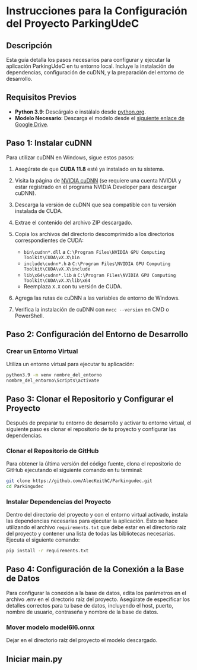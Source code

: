# Instrucciones para la Configuración del Proyecto ParkingUdeC

## Descripción

Esta guía detalla los pasos necesarios para configurar y ejecutar la aplicación ParkingUdeC en tu entorno local. Incluye la instalación de dependencias, configuración de cuDNN, y la preparación del entorno de desarrollo.

## Requisitos Previos

- **Python 3.9**: Descárgalo e instálalo desde [python.org](https://www.python.org/downloads/).
- **Modelo Necesario**: Descarga el modelo desde el [siguiente enlace de Google Drive](URL_DEL_ENLACE).

## Paso 1: Instalar cuDNN

Para utilizar cuDNN en Windows, sigue estos pasos:

1. Asegúrate de que **CUDA 11.8** esté ya instalado en tu sistema.
2. Visita la página de [NVIDIA cuDNN](https://developer.nvidia.com/cudnn) (se requiere una cuenta NVIDIA y estar registrado en el programa NVIDIA Developer para descargar cuDNN).
3. Descarga la versión de cuDNN que sea compatible con tu versión instalada de CUDA.
4. Extrae el contenido del archivo ZIP descargado.
5. Copia los archivos del directorio descomprimido a los directorios correspondientes de CUDA:
    - `bin\cudnn*.dll` a `C:\Program Files\NVIDIA GPU Computing Toolkit\CUDA\vX.X\bin`
    - `include\cudnn*.h` a `C:\Program Files\NVIDIA GPU Computing Toolkit\CUDA\vX.X\include`
    - `lib\x64\cudnn*.lib` a `C:\Program Files\NVIDIA GPU Computing Toolkit\CUDA\vX.X\lib\x64`
    - Reemplaza `X.X` con tu versión de CUDA.

6. Agrega las rutas de cuDNN a las variables de entorno de Windows.
7. Verifica la instalación de cuDNN con `nvcc --version` en CMD o PowerShell.

## Paso 2: Configuración del Entorno de Desarrollo

### Crear un Entorno Virtual

Utiliza un entorno virtual para ejecutar tu aplicación:

```bash
python3.9 -m venv nombre_del_entorno
nombre_del_entorno\Scripts\activate
```
## Paso 3: Clonar el Repositorio y Configurar el Proyecto

Después de preparar tu entorno de desarrollo y activar tu entorno virtual, el siguiente paso es clonar el repositorio de tu proyecto y configurar las dependencias.

### Clonar el Repositorio de GitHub

Para obtener la última versión del código fuente, clona el repositorio de GitHub ejecutando el siguiente comando en tu terminal:

```bash
git clone https://github.com/AlecKeithC/Parkingudec.git
cd Parkingudec
```

### Instalar Dependencias del Proyecto

Dentro del directorio del proyecto y con el entorno virtual activado, instala las dependencias necesarias para ejecutar la aplicación. Esto se hace utilizando el archivo `requirements.txt` que debe estar en el directorio raíz del proyecto y contener una lista de todas las bibliotecas necesarias. Ejecuta el siguiente comando:
```bash
pip install -r requirements.txt
```

## Paso 4: Configuración de la Conexión a la Base de Datos

Para configurar la conexión a la base de datos, edita los parámetros en el archivo .env en el directorio raíz del proyecto. Asegúrate de especificar los detalles correctos para tu base de datos, incluyendo el host, puerto, nombre de usuario, contraseña y nombre de la base de datos.

### Mover modelo model6l6.onnx

Dejar en el directorio raíz del proyecto el modelo descargado.

## Iniciar main.py
